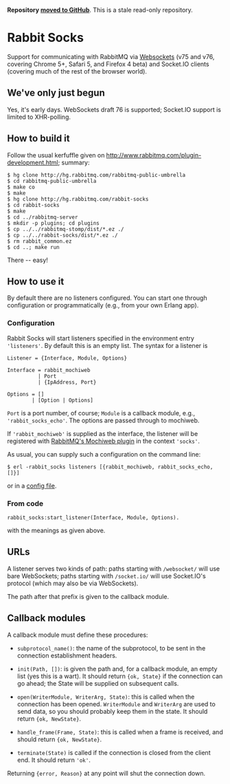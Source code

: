 **Repository [moved to GitHub](https://github.com/rabbitmq/rabbit-socks)**.
This is a stale read-only repository.

# Rabbit Socks

Support for communicating with RabbitMQ via [Websockets][ws] (v75 and v76,
covering Chrome 5+, Safari 5, and Firefox 4 beta) and Socket.IO
clients (covering much of the rest of the browser world).

## We've only just begun

Yes, it's early days. WebSockets draft 76 is supported; Socket.IO
support is limited to XHR-polling.

## How to build it

Follow the usual kerfuffle given on
<http://www.rabbitmq.com/plugin-development.html>; summary:

    $ hg clone http://hg.rabbitmq.com/rabbitmq-public-umbrella
    $ cd rabbitmq-public-umbrella
    $ make co
    $ make
    $ hg clone http://hg.rabbitmq.com/rabbit-socks
    $ cd rabbit-socks
    $ make
    $ cd ../rabbitmq-server
    $ mkdir -p plugins; cd plugins
    $ cp ../../rabbitmq-stomp/dist/*.ez ./
    $ cp ../../rabbit-socks/dist/*.ez ./
    $ rm rabbit_common.ez
    $ cd ..; make run

There -- easy!

## How to use it

By default there are no listeners configured. You can start one
through configuration or programmatically (e.g., from your own Erlang
app).

### Configuration

Rabbit Socks will start listeners specified in the environment entry
`'listeners'`. By default this is an empty list. The syntax for a
listener is

    Listener = {Interface, Module, Options}

    Interface = rabbit_mochiweb
              | Port
              | {IpAddress, Port}

    Options = []
            | [Option | Options]

`Port` is a port number, of course; `Module` is a callback module,
e.g., `'rabbit_socks_echo'`. The options are passed through to
mochiweb.

If `'rabbit_mochiweb'` is supplied as the interface, the listener will
be registered with [RabbitMQ's Mochiweb
plugin](http://www.rabbitmq.com//mochiweb.html) in the context
`'socks'`.

As usual, you can supply such a configuration on the command line:

    $ erl -rabbit_socks listeners [{rabbit_mochiweb, rabbit_socks_echo, []}]

or in a [config file](http://www.erlang.org/doc/man/config.html).

### From code

    rabbit_socks:start_listener(Interface, Module, Options).

with the meanings as given above.

## URLs

A listener serves two kinds of path: paths starting with `/websocket/`
will use bare WebSockets; paths starting with `/socket.io/` will use
Socket.IO's protocol (which may also be via WebSockets).

The path after that prefix is given to the callback module.

## Callback modules

A callback module must define these procedures:

 - `subprotocol_name()`: the name of the subprotocol, to be sent in
    the connection establishment headers.

 - `init(Path, [])`: is given the path and, for a callback module, an
    empty list (yes this is a wart). It should return `{ok, State}` if
    the connection can go ahead; the State will be supplied on
    subsequent calls.

 - `open(WriterModule, WriterArg, State)`: this is called when the
   connection has been opened. `WriterModule` and `WriterArg` are used
   to send data, so you should probably keep them in the state. It
   should return `{ok, NewState}`.

 - `handle_frame(Frame, State)`: this is called when a frame is
   received, and should return `{ok, NewState}`.

 - `terminate(State)` is called if the connection is closed from the
   client end. It should return `'ok'`.

Returning `{error, Reason}` at any point will shut the connection
down.

[ws]: http://tools.ietf.org/html/draft-hixie-thewebsocketprotocol-76 "WebSockets draft v76"
